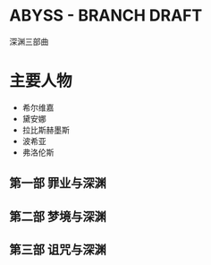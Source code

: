 # ABYSS - BRANCH DRAFT
深渊三部曲

# 主要人物
- 希尔维嘉
- 黛安娜
- 拉比斯赫墨斯
- 波希亚
- 弗洛伦斯

## 第一部 罪业与深渊

## 第二部 梦境与深渊

## 第三部 诅咒与深渊